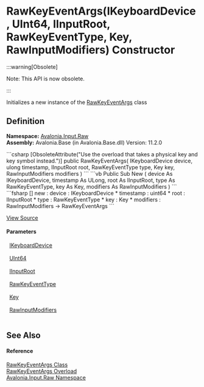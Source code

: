 # RawKeyEventArgs(IKeyboardDevice, UInt64, IInputRoot, RawKeyEventType, Key, RawInputModifiers) Constructor
<span>
:::warning[Obsolete]

Note: This API is now obsolete.

:::

</span>

Initializes a new instance of the <a href="T_Avalonia_Input_Raw_RawKeyEventArgs">RawKeyEventArgs</a> class



## Definition
**Namespace:** <a href="N_Avalonia_Input_Raw">Avalonia.Input.Raw</a>  
**Assembly:** Avalonia.Base (in Avalonia.Base.dll) Version: 11.2.0

<Tabs groupId="api-code-preview">
<TabItem value="csharp" label="C#">
```csharp
[ObsoleteAttribute("Use the overload that takes a physical key and key symbol instead.")]
public RawKeyEventArgs(
	IKeyboardDevice device,
	ulong timestamp,
	IInputRoot root,
	RawKeyEventType type,
	Key key,
	RawInputModifiers modifiers
)
```
</TabItem>
<TabItem value="vb" label="VB">
```vb
<ObsoleteAttribute("Use the overload that takes a physical key and key symbol instead.")>
Public Sub New ( 
	device As IKeyboardDevice,
	timestamp As ULong,
	root As IInputRoot,
	type As RawKeyEventType,
	key As Key,
	modifiers As RawInputModifiers
)
```
</TabItem>
<TabItem value="fsharp" label="F#">
```fsharp
[<ObsoleteAttribute("Use the overload that takes a physical key and key symbol instead.")>]
new : 
        device : IKeyboardDevice * 
        timestamp : uint64 * 
        root : IInputRoot * 
        type : RawKeyEventType * 
        key : Key * 
        modifiers : RawInputModifiers -> RawKeyEventArgs
```
</TabItem>
</Tabs>



<a href="https://github.com/AvaloniaUI/Avalonia/tree/master/src/Avalonia.Base/Input/Raw/RawKeyEventArgs.cs#L23" title="View the source code">View Source</a>



#### Parameters
<dl><dt>  <a href="T_Avalonia_Input_IKeyboardDevice">IKeyboardDevice</a></dt><dd> </dd><dt>  <a href="https://learn.microsoft.com/dotnet/api/system.uint64" target="_blank" rel="noopener noreferrer">UInt64</a></dt><dd> </dd><dt>  <a href="T_Avalonia_Input_IInputRoot">IInputRoot</a></dt><dd> </dd><dt>  <a href="T_Avalonia_Input_Raw_RawKeyEventType">RawKeyEventType</a></dt><dd> </dd><dt>  <a href="T_Avalonia_Input_Key">Key</a></dt><dd> </dd><dt>  <a href="T_Avalonia_Input_RawInputModifiers">RawInputModifiers</a></dt><dd> </dd></dl>

## See Also


#### Reference
<a href="T_Avalonia_Input_Raw_RawKeyEventArgs">RawKeyEventArgs Class</a>  
<a href="Overload_Avalonia_Input_Raw_RawKeyEventArgs__ctor">RawKeyEventArgs Overload</a>  
<a href="N_Avalonia_Input_Raw">Avalonia.Input.Raw Namespace</a>  
